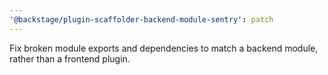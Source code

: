 ```yaml
---
'@backstage/plugin-scaffolder-backend-module-sentry': patch
---
```


Fix broken module exports and dependencies to match a backend module, rather than a frontend plugin.
